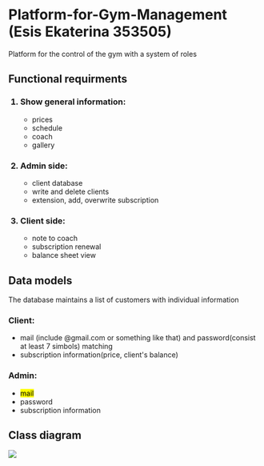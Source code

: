 <h1> Platform-for-Gym-Management (Esis Ekaterina 353505)</h1>
<p>Platform for the control of the gym with a system of roles</p>

<h2>Functional requirments</h2>
<ol>
<h3><li>Show general information:</li></h3>
  <ul>
    <li>prices</li>
    <li>schedule</li>
    <li>coach</li>
    <li>gallery</li>
  </ul>
<h3><li>Admin side:</li></h3>
  <ul>
    <li>client database</li>
    <li>write and delete clients</li>
    <li>extension, add, overwrite subscription</li>
  </ul>
<h3><li>Client side:</li></h3>
  <ul>
    <li>note to coach</li>
    <li>subscription renewal</li>
    <li>balance sheet view</li>
  </ul>
</ol>
<h2>Data models</h2>
<p>The database maintains a list of customers with individual information</p>
<h3>Client:</h3>
<ul>
  <li>mail (include @gmail.com or something like that) and password(consist at least 7 simbols) matching</li>
  <li>subscription information(price, client's balance)</li>
</ul>
<h3>Admin:</h3>
<ul>
  <li><mark>mail</mark></li>
  <li>password</li>
  <li>subscription information</li>
</ul>
<h2>Class diagram</h2>
<img src="https://github.com/user-attachments/assets/606642ac-19e1-42a1-b8b0-673b42f1ed4d">
